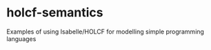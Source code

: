holcf-semantics
===============

Examples of using Isabelle/HOLCF for modelling simple programming languages
